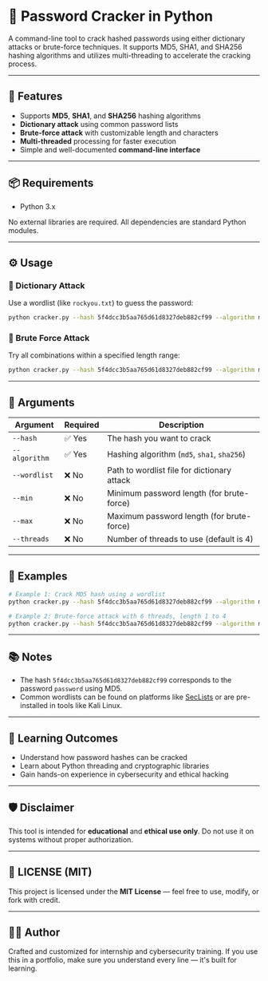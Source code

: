 # 🔐 Password Cracker in Python

A command-line tool to crack hashed passwords using either dictionary attacks or brute-force techniques. It supports MD5, SHA1, and SHA256 hashing algorithms and utilizes multi-threading to accelerate the cracking process.

---

## 🚀 Features
- Supports **MD5**, **SHA1**, and **SHA256** hashing algorithms
- **Dictionary attack** using common password lists
- **Brute-force attack** with customizable length and characters
- **Multi-threaded** processing for faster execution
- Simple and well-documented **command-line interface**

---

## 📦 Requirements
- Python 3.x

No external libraries are required. All dependencies are standard Python modules.

---

## ⚙️ Usage

### 📘 Dictionary Attack
Use a wordlist (like `rockyou.txt`) to guess the password:
```bash
python cracker.py --hash 5f4dcc3b5aa765d61d8327deb882cf99 --algorithm md5 --wordlist rockyou.txt
```

### 🧠 Brute Force Attack
Try all combinations within a specified length range:
```bash
python cracker.py --hash 5f4dcc3b5aa765d61d8327deb882cf99 --algorithm md5 --min 1 --max 4 --threads 6
```

---

## 📝 Arguments
| Argument      | Required | Description |
|---------------|----------|-------------|
| `--hash`      | ✅ Yes   | The hash you want to crack |
| `--algorithm` | ✅ Yes   | Hashing algorithm (`md5`, `sha1`, `sha256`) |
| `--wordlist`  | ❌ No    | Path to wordlist file for dictionary attack |
| `--min`       | ❌ No    | Minimum password length (for brute-force) |
| `--max`       | ❌ No    | Maximum password length (for brute-force) |
| `--threads`   | ❌ No    | Number of threads to use (default is 4) |

---

## 🧪 Examples
```bash
# Example 1: Crack MD5 hash using a wordlist
python cracker.py --hash 5f4dcc3b5aa765d61d8327deb882cf99 --algorithm md5 --wordlist passwords.txt

# Example 2: Brute-force attack with 6 threads, length 1 to 4
python cracker.py --hash 5f4dcc3b5aa765d61d8327deb882cf99 --algorithm md5 --min 1 --max 4 --threads 6
```

---

## 📚 Notes
- The hash `5f4dcc3b5aa765d61d8327deb882cf99` corresponds to the password `password` using MD5.
- Common wordlists can be found on platforms like [SecLists](https://github.com/danielmiessler/SecLists) or are pre-installed in tools like Kali Linux.

---

## 🧠 Learning Outcomes
- Understand how password hashes can be cracked
- Learn about Python threading and cryptographic libraries
- Gain hands-on experience in cybersecurity and ethical hacking

---

## 🛡️ Disclaimer
This tool is intended for **educational** and **ethical use only**. Do not use it on systems without proper authorization.

---

## 📜 LICENSE (MIT)
This project is licensed under the **MIT License** — feel free to use, modify, or fork with credit.

---

## 👨‍💻 Author
Crafted and customized for internship and cybersecurity training. If you use this in a portfolio, make sure you understand every line — it's built for learning.
